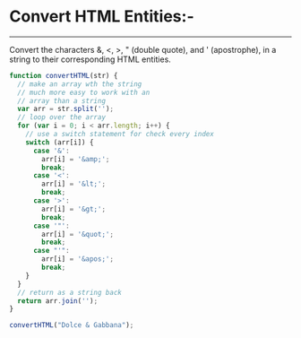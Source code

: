 # Convert HTML Entities:-
-----
Convert the characters &, <, >, " (double quote), and ' (apostrophe), in a string to their corresponding HTML entities.

```js
function convertHTML(str) {
  // make an array wth the string
  // much more easy to work with an
  // array than a string
  var arr = str.split('');
  // loop over the array
  for (var i = 0; i < arr.length; i++) {
    // use a switch statement for check every index
    switch (arr[i]) {
      case '&':
        arr[i] = '&amp;';
        break;
      case '<':
        arr[i] = '&lt;';
        break;
      case '>':
        arr[i] = '&gt;';
        break;
      case '"':
        arr[i] = '&quot;';
        break;
      case "'":
        arr[i] = '&apos;';
        break;
    }
  }
  // return as a string back
  return arr.join('');
}

convertHTML("Dolce & Gabbana");
```